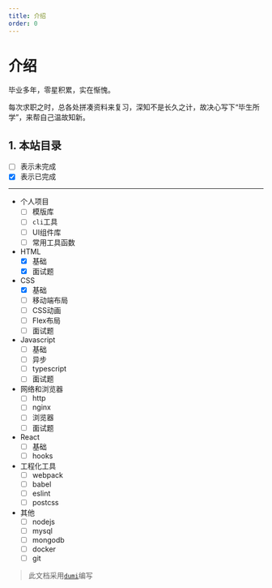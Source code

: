 ```yaml
---
title: 介绍
order: 0
---
```


# 介绍

毕业多年，零星积累，实在惭愧。

每次求职之时，总各处拼凑资料来复习，深知不是长久之计，故决心写下“毕生所学”，来帮自己温故知新。

## 1. 本站目录

- [ ] 表示未完成
- [x] 表示已完成

***

- 个人项目
  - [ ] 模版库
  - [ ] `cli`工具
  - [ ] UI组件库
  - [ ] 常用工具函数
- HTML
  - [x] 基础
  - [x] 面试题
- CSS
  - [x] 基础
  - [ ] 移动端布局
  - [ ] CSS动画
  - [ ] Flex布局
  - [ ] 面试题
- Javascript
  - [ ] 基础
  - [ ] 异步
  - [ ] typescript
  - [ ] 面试题
- 网络和浏览器
  - [ ] http
  - [ ] nginx
  - [ ] 浏览器
  - [ ] 面试题
- React
  - [ ] 基础
  - [ ] hooks
- 工程化工具
  - [ ] webpack
  - [ ] babel
  - [ ] eslint
  - [ ] postcss
- 其他
  - [ ] nodejs
  - [ ] mysql
  - [ ] mongodb
  - [ ] docker
  - [ ] git

> 此文档采用[`dumi`](https://d.umijs.org/zh-CN)编写
